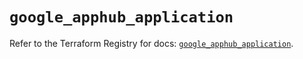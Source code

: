 # `google_apphub_application`

Refer to the Terraform Registry for docs: [`google_apphub_application`](https://registry.terraform.io/providers/hashicorp/google/5.43.1/docs/resources/apphub_application).
